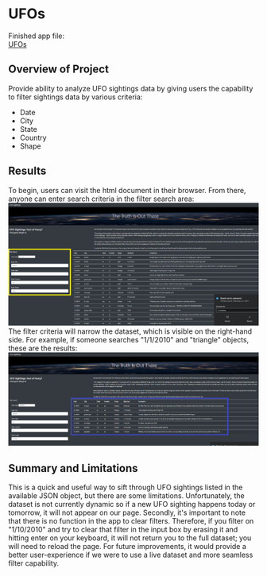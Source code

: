 # UFOs
Finished app file:  
[UFOs](/static/js/app.js)        
## Overview of Project
Provide ability to analyze UFO sightings data by giving users the capability to filter sightings data by various criteria:  
* Date  
* City  
* State   
* Country  
* Shape  
  
## Results
To begin, users can visit the html document in their browser.  From there, anyone can enter search criteria in the filter search area:  
![Filter Screenshot](/Resources/filter_screenshot.png "Filter Screenshot")  
The filter criteria will narrow the dataset, which is visible on the right-hand side.  For example, if someone searches "1/1/2010" and "triangle" objects, these are the results:  
![Results Screenshot](/Resources/results_screenshot.png "Results Screenshot")  
## Summary and Limitations
This is a quick and useful way to sift through UFO sightings listed in the available JSON object, but there are some limitations.  Unfortunately, the dataset is not currently dynamic so if a new UFO sighting happens today or tomorrow, it will not appear on our page.  Secondly, it's important to note that there is no function in the app to clear filters.  Therefore, if you filter on "1/10/2010" and try to clear that filter in the input box by erasing it and hitting enter on your keyboard, it will not return you to the full dataset; you will need to reload the page.  For future improvements, it would provide a better user-experience if we were to use a live dataset and more seamless filter capability.
